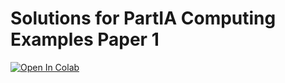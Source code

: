 # Solutions for PartIA Computing Examples Paper 1

[![Open In Colab](https://colab.research.google.com/assets/colab-badge.svg)](https://colab.research.google.com/github/garth-wells/PartIA-Computing-Crib1/blob/main/Examples%20Paper%201%20Solutions.ipynb)
